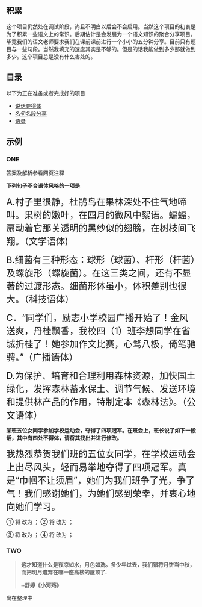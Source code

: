 <h2>积累</h2>
<p>这个项目仍然处在调试阶段，尚且不明白以后会不会启用。当然这个项目的初衷是为了积累一些语文上的常识。后期估计是会发展为一个语文知识的聚合分享项目。毕竟我们的语文老师要求我们在课前课前进行一个小小的五分钟分享。目前只有题目与一些句段。当然我填充的速度其实是不够的。但是的话我能做到多少那就做到多少。这个项目总是没有什么害处的。</p>
<h2>目录</h2>
<p>以下为正在准备或者完成好的项目</p><ul>
<li><a href="about:blank">说话要得体</a></li>
<li><a href="https://dfghj123tyuvi.github.io/Integration/share">名句名段分享</a></li>
<li><a href="about:blank">语录</a></li>
</ul>
<h2>示例</h2><h3>ONE</h3><p>答案及解析参看网页注释</p>
<p><b>下列句子不合语体风格的一项是</b></p>
<p><font size="5">A.村子里很静，杜鹃鸟在果林深处不住气地啼叫。果树的嫩叶，在四月的微风中絮语。蝙蝠，扇动着它那关透明的黑纱似的翅膀，在树枝间飞翔。（文学语体)</font></p>
<p><font size="5">B.细菌有三种形态：球形（球菌）、杆形（杆菌）及螺旋形（螺旋菌）。在这三类之间，还有不显著的过渡形态。细菌形体虽小，体积差别也很大。（科技语体） </font></p>
<p><font size="5">C．“同学们，励志小学校园广播开始了！金风送爽，丹桂飘香，我校四（1）班李想同学在省城折桂了！她参加作文比赛，心骛八极，倚笔驰骋。”（广播语体）</font></p>
<p><font size="5">D.为保护、培育和合理利用森林资源，加快国土绿化，发挥森林蓄水保土、调节气候、发送环境和提供林产品的作用，特制定本《森林法》。（公文语体）</font></p>
<!--答案是C。此题考查语言表达得体的能力。没有注意语体特点。该用口语却用了书面语。C项中“心骛八极，倚笔驰骋”不符合广播稿语言口语化的要求。广播稿中也不可以出现同音词，让听众不容易明白。南京市、盐城市2016届高三年级第一次模拟考试试题。-->
<p><b>某班五位女同学参加学校运动会，夺得了四项冠军。在班会上，班长说了如下一段话，其中有四处不得体，请将其找出并进行修改。</b></p>
<p><font size="5">我热烈恭贺我们班的五位女同学，在学校运动会上出尽风头，轻而易举地夺得了四项冠军。真是“巾帼不让须眉”，她们为我们班争了光，争了气！我们感谢她们，为她们感到荣幸，并衷心地向她们学习。</font></p>
<p>① 将            改为            ； ② 将             改为            ；</p>                                              
<p>③ 将             改为           ； ④ 将             改为             ；</p>
<!--①将“恭贺”改为“祝贺”； ②将“出尽风头”改为“大显身手”；③将“轻而易举”改为“奋力拼搏”； ④将“荣幸”改为“自豪”（或“骄傲”“光荣”）。这是一道考核语言得体的题目，语言得体要注意文体的得体和语体的得体，问题的得体要符合文体的特殊要求、注意书面语体和口语语体的区分；语体得体要注意说话人的身份、场合、对象，以及尊卑的关系。此题这是一个发言稿，“恭贺”书面语色彩过强，一般用于对长辈，应为“祝贺”；“出尽风头”为贬义，不合语境；“轻而易举”没有显示同学的拼搏精神，“荣幸”语体色彩过重，一般用于自谦。-->
<h3>TWO</h3>
<blockquote><font face="楷体"><b><p>这才知道什么是夜凉如水，月色如洗。多少年过去，我们错将月饼当中秋，而把明月遗弃在哪一座高楼的屋顶了.</p><p>--舒婷《小河殇》</p></b></font></blockquote>
<p>尚在整理中</p>
